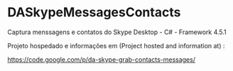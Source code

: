 DASkypeMessagesContacts
=======================

Captura menssagens e contatos do Skype Desktop - C# - Framework 4.5.1

Projeto hospedado e informações em (Project hosted and information at) :

https://code.google.com/p/da-skype-grab-contacts-messages/
